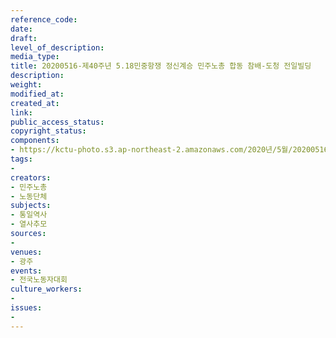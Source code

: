 ```yaml
---
reference_code: 
date: 
draft: 
level_of_description: 
media_type: 
title: 20200516-제40주년 5.18민중항쟁 정신계승 민주노총 합동 참배-도청 전일빌딩
description: 
weight: 
modified_at: 
created_at: 
link: 
public_access_status: 
copyright_status: 
components:
- https://kctu-photo.s3.ap-northeast-2.amazonaws.com/2020년/5월/20200516-제40주년+5.18민중항쟁+정신계승+민주노총+합동+참배-도청+전일빌딩/photo_2020-05-17_16-16-35.jpg
tags:
- 
creators:
- 민주노총
- 노동단체
subjects:
- 통일역사
- 열사추모
sources:
- 
venues:
- 광주
events:
- 전국노동자대회
culture_workers:
- 
issues:
- 
---
```


